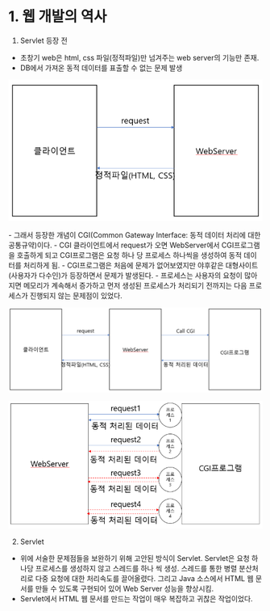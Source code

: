 # 1. 웹 개발의 역사

1. Servlet 등장 전
- 초창기 web은 html, css 파일(정적파일)만 넘겨주는 web server의 기능만 존재.
- DB에서 가져온 동적 데이터를 표출할 수 없는 문제 발생
<p style="text-align: center;"><img src="images/초창기web.PNG"></p>
- 그래서 등장한 개념이 CGI(Common Gateway Interface: 동적 데이터 처리에 대한 공통규약)이다.
- CGI 클라이언트에서 request가 오면 WebServer에서 CGI프로그램을 호출하게 되고 CGI프로그램은 요청 하나 당
  프로세스 하나씩을 생성하여 동적 데이터를 처리하게 됨.
- CGI프로그램은 처음에 문제가 없어보였지만 야후같은 대형사이트(사용자가 다수인)가 등장하면서 문제가 발생된다.
- 프로세스는 사용자의 요청이 많아지면 메모리가 계속해서 증가하고 먼저 생성된 프로세스가 처리되기 전까지는 다음
  프로세스가 진행되지 않는 문제점이 있었다.
<p style="text-align: center;"><img src="images/CGIweb.PNG"></p>
<p style="text-align: center;"><img src="images/CGIweb문제점.PNG"></p>

2. Servlet
- 위에 서술한 문제점들을 보완하기 위해 고안된 방식이 Servlet. Servlet은 요청 하나당 프로세스를 생성하지 않고
  스레드를 하나 씩 생성. 스레드를 통한 병렬 분산처리로 다중 요청에 대한 처리속도를 끌어올렸다. 그리고 Java 소스에서
  HTML 웹 문서를 만들 수 있도록 구현되어 있어 Web Server 성능을 향상시킴.
- Servlet에서 HTML 웹 문서를 만드는 작업이 매우 복잡하고 귀찮은 작업이었다.